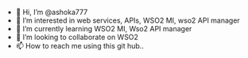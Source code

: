 - 👋 Hi, I’m @ashoka777
- 👀 I’m interested in web services, APIs, WSO2 MI, wso2 API manager
- 🌱 I’m currently learning WSO2 MI, Wso2 API manager
- 💞️ I’m looking to collaborate on WSO2 
- 📫 How to reach me using this git hub..

<!---
ashoka777/ashoka777 is a ✨ special ✨ repository because its `README.md` (this file) appears on your GitHub profile.
You can click the Preview link to take a look at your changes.
--->
